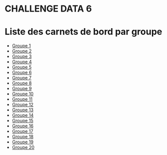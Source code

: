 # CHALLENGE DATA 6
# Liste des carnets de bord par groupe


- [Groupe 1](https://dorian-harbor-d87.notion.site/Carnet-de-Bord-Challenge-Data-e183b7ec12664323ad9d1a219f9caed4?pvs=4)
- [Groupe 2](https://puzzling-smoke-ec7.notion.site/Carnet-de-bord-bcaba23d3f2c44f3b54ed1dcbe0fbbf6?pvs=4)
- [Groupe 3](https://liberating-partner-269.notion.site/Carnet-de-bord-c0a5a472c6ce4d538c88c2d6c6d21824)
- [Groupe 4](https://www.notion.so/Carnet-de-bord-16381e64594a431c82a3a12d2062a7eb?pvs=4)
- [Groupe 5](https://cloud-havarti-ccc.notion.site/CARNET-DE-BORD-74d43a8752d446e28d1d9972542f2b03)
- [Groupe 6](https://childlike-cup-268.notion.site/Carnet-de-Bord-effdbad46e474fee8149ddf8c63df403?pvs=4)
- [Groupe 7](https://paint-wall-be6.notion.site/CARNET-DE-BORD-CHALLENGE-DATA-GROUPE-7-ffee490109894760aa94ab93088d769a?pvs=4)
- [Groupe 8](https://unmarred-column-076.notion.site/Carnet-de-Bord-11a8fca2ccda4ff39009cc30e571d77b)
- [Groupe 9]()
- [Groupe 10]()
- [Groupe 11](https://airy-reward-cf5.notion.site/Journal-d-une-quipe-saint-germanoise-57c9fe65a98c4bbd916ae5a4cb0d758b?pvs=4)
- [Groupe 12](https://topaz-secretary-849.notion.site/Carnet-de-bord-706547927fe248c5b65733648820d786)
- [Groupe 13]()
- [Groupe 14]()
- [Groupe 15]()
- [Groupe 16]()
- [Groupe 17](https://large-dungeon-6f7.notion.site/Accueil-de-l-espace-d-quipe-1d8e344278c74534b51630a007b5acc7)
- [Groupe 18](https://grizzled-hovercraft-283.notion.site/Carnet-de-bord-40a461a2d21945c1985ea0756c983233?pvs=4)
- [Groupe 19]()
- [Groupe 20](https://cypress-ladybug-3e8.notion.site/CHALLENGE-DATA-Groupe-20-0e90f232be4a4785b34ecbca1226093e)
 
